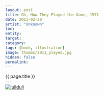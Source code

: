 ```yaml
---
layout: post
title: Oh, How They Played the Game, 1971
date: 2011-02-20
artist: "Unknown"
loc: 
entity: 
target: 
category: 
tags: [book, illustration]
image: thumbs/2011_played.jpg
hidden: false
permalink:
---
```





<div class="highlight2">{{ page.title }}</div>
---


<div class="post_image">
	<a href="{{ site.baseurl }}/images/posts/2011_played/001.jpg" target="_blank">
	<img src="{{ site.baseurl }}/images/posts/2011_played/001.jpg" alt="lulldull"></a>
</div>
